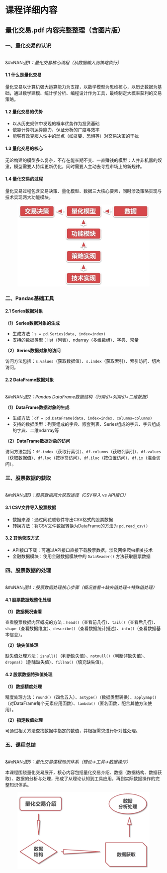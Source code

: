 # 课程详细内容

## 量化交易.pdf 内容完整整理（含图片版）

### 一、量化交易的认识

\
&#xNAN;_&#x56FE;1：量化交易核心流程（从数据输入到策略执行）_

#### 1.1 什么是量化交易

量化交易以计算机强大运算能力为支撑，以数学模型为思维核心，以历史数据为基础，通过数学建模、统计学分析、编程设计作为工具，最终制定大概率获利的交易策略。

#### 1.2 量化交易的优势

* 以从历史规律中发现的概率优势作为投资基础
* 依靠计算机运算能力，保证分析的广度与效率
* 能够有效克服人性中的弱点（如贪婪、恐惧等）对交易决策的干扰

#### 1.3 量化交易的核心

无论构建的模型多么复杂，不存在能长期不变、一直赚钱的模型；人并非机器的奴隶，模型需要人持续更新优化，同时需要人主动去寻找市场上的新规律。

#### 1.4 量化交易的过程

量化交易过程包含交易决策、量化模型、数据三大核心要素，同时涉及策略实现与技术实现两大功能模块。

<figure><img src="../.gitbook/assets/image.png" alt=""><figcaption></figcaption></figure>

### 二、Pandas基础工具

#### 2.1 Series数据对象

**（1）Series数据对象的生成**

* 生成方法：`s = pd.Series(data, index=index)`
* 支持的数据类型：list（列表）、ndarray（多维数组）、字典、常量

**（2）Series数据对象的访问**

访问方法包括：`s.values`（获取数据值）、`s.index`（获取索引）、索引访问、切片访问。

#### 2.2 DataFrame数据对象

\
&#xNAN;_&#x56FE;2：Pandas DataFrame数据结构（行索引+列索引+二维数据）_

**（1）DataFrame数据对象的生成**

* 生成方法：`df = pd.DataFrame(data, index=index, columns=columns)`
* 支持的数据类型：列表组成的字典、嵌套列表、Series组成的字典、字典组成的字典、二维ndarray等

**（2）DataFrame数据对象的访问**

访问方法包括：`df.index`（获取行索引）、`df.columns`（获取列索引）、`df.values`（获取数据值）、`df.loc`（按标签访问）、`df.iloc`（按位置访问）、`df.ix`（混合访问）。

### 三、股票数据的获取

\
&#xNAN;_&#x56FE;3：股票数据两大获取途径（CSV导入 vs API接口）_

#### 3.1 CSV文件导入股票数据

* 数据来源：通过同花顺软件导出CSV格式的股票数据
* 转换方法：将CSV文件数据转换为DataFrame的方法为 `pd.read_csv()`

#### 3.2 其他获取方式

* API接口下载：可通过API接口直接下载股票数据，涉及网络爬虫相关技术
* 金融数据模块：使用金融数据模块中的 `DataReader()` 方法获取股票数据

### 四、股票数据的处理

\
&#xNAN;_&#x56FE;4：股票数据处理核心步骤（概况查看→缺失值处理→特殊值处理）_

#### 4.1 股票数据规整化处理

**（1）数据概况查看**

查看股票数据内容概况的方法：`head()`（查看前几行）、`tail()`（查看后几行）、`shape`（查看数据维度）、`describe()`（查看数据统计描述）、`info()`（查看数据基本信息）。

**（2）缺失值处理**

缺失值处理方法：`isnull()`（判断缺失值）、`notnull()`（判断非缺失值）、`dropna()`（删除缺失值）、`fillna()`（填充缺失值）。

#### 4.2 股票数据特殊值处理

**（1）数据精度处理**

精度处理方法：`round()`（四舍五入）、`astype()`（数据类型转换）、`applymap()`（对DataFrame每个元素应用函数）、`lambda()`（匿名函数，配合其他方法使用）。

**（2）指定数值处理**

可通过相关方法查找数据中指定的数值，并根据需求进行针对性处理。

### 五、课程总结

\
&#xNAN;_&#x56FE;5：量化交易课程知识体系（理论→工具→数据操作）_

本课程围绕量化交易展开，核心内容包括量化交易介绍、数据（数据结构、数据获取）、数据的分析与处理，形成了从理论认知到工具应用，再到实际数据操作的完整知识体系。

<figure><img src="../.gitbook/assets/image (1).png" alt=""><figcaption></figcaption></figure>


